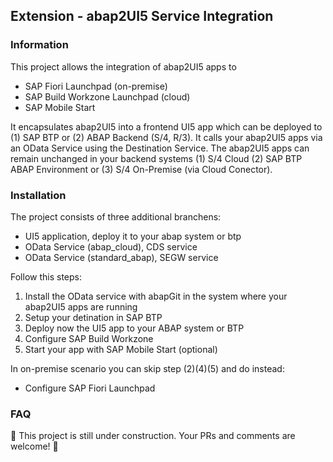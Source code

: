 ## Extension - abap2UI5 Service Integration
### Information
This project allows the integration of abap2UI5 apps to 
* SAP Fiori Launchpad (on-premise)
* SAP Build Workzone Launchpad (cloud)
* SAP Mobile Start
  
It encapsulates abap2UI5 into a frontend UI5 app which can be deployed to (1) SAP BTP or (2) ABAP Backend (S/4, R/3). It calls your abap2UI5 apps via an OData Service using the Destination Service. The abap2UI5 apps can remain unchanged in your backend systems (1) S/4 Cloud (2) SAP BTP ABAP Environment or (3) S/4 On-Premise (via Cloud Conector).

### Installation
The project consists of three additional branchens:
* UI5 application, deploy it to your abap system or btp
* OData Service (abap_cloud), CDS service
* OData Service (standard_abap), SEGW service

Follow this steps:
1. Install the OData service with abapGit in the system where your abap2UI5 apps are running
2. Setup your detination in SAP BTP
3. Deploy now the UI5 app to your ABAP system or BTP
4. Configure SAP Build Workzone
5. Start your app with SAP Mobile Start (optional)
   
In on-premise scenario you can skip step (2)(4)(5) and do instead:
* Configure SAP Fiori Launchpad

### FAQ
🚧 This project is still under construction. Your PRs and comments are welcome! 👷
